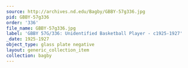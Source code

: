 ```yaml
---
source: http://archives.nd.edu/Bagby/GBBY-57g336.jpg
pid: GBBY-57g336
order: '336'
file_name: GBBY-57g336.jpg
label: 'GBBY 57G/336: Unidentified Basketball Player - c1925-1927'
_date: 1925-1927
object_type: glass plate negative
layout: generic_collection_item
collection: bagby
---
```


